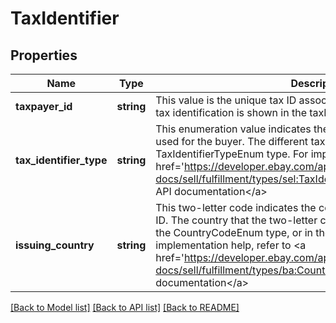 # TaxIdentifier

## Properties
Name | Type | Description | Notes
------------ | ------------- | ------------- | -------------
**taxpayer_id** | **string** | This value is the unique tax ID associated with the buyer. The type of tax identification is shown in the taxIdentifierType field. | [optional] 
**tax_identifier_type** | **string** | This enumeration value indicates the type of tax identification being used for the buyer. The different tax types are defined in the TaxIdentifierTypeEnum type. For implementation help, refer to &lt;a href&#x3D;&#x27;https://developer.ebay.com/api-docs/sell/fulfillment/types/sel:TaxIdentifierTypeEnum&#x27;&gt;eBay API documentation&lt;/a&gt; | [optional] 
**issuing_country** | **string** | This two-letter code indicates the country that issued the buyer&#x27;s tax ID. The country that the two-letter code represents can be found in the CountryCodeEnum type, or in the ISO 3166 standard. For implementation help, refer to &lt;a href&#x3D;&#x27;https://developer.ebay.com/api-docs/sell/fulfillment/types/ba:CountryCodeEnum&#x27;&gt;eBay API documentation&lt;/a&gt; | [optional] 

[[Back to Model list]](../../README.md#documentation-for-models) [[Back to API list]](../../README.md#documentation-for-api-endpoints) [[Back to README]](../../README.md)

